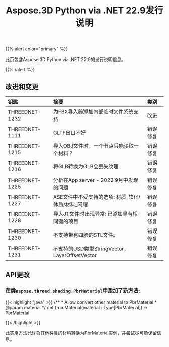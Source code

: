﻿---
title: Aspose.3D Python via .NET 22.9发行说明
type: docs
weight: 4
url: /zh/python-net/aspose-3d-for-python-net-22-9-release-notes/
description: Aspose.3D的Python via .NET 22.9的发行说明。
---
{{% alert color="primary" %}}

此页包含Aspose.3D Python via .NET 22.9的发行说明信息。

{{% /alert %}}
## **改进和变更**

|**钥匙**|**摘要**|**类别**|
|:- |:- |:- |
|THREEDNET-1232 |为FBX导入器添加内部临时文件系统支持|改进|
|THREEDNET-1111 |GLTF出口不好|错误修复|
|THREEDNET-1215 |导入OBJ文件时，一个节点只能读取一个材料？|错误修复|
|THREEDNET-1216 |将GLB转换为GLB会丢失纹理|错误修复|
|THREEDNET-1225 |分析在App server - 2022 9月中发现的问题|错误修复|
|THREEDNET-1227 |ASE文件中不受支持的选项: 材质_软化/体质/材料_闪耀|错误修复|
|THREEDNET-1228 |导入JT文件时出现异常: 已添加具有相同键的项目|错误修复|
|THREEDNET-1230 |不支持带有四脸的STL文件。|错误修复|
|THREEDNET-1231 |不支持的USD类型StringVector，LayerOffsetVector|错误修复|


## API更改 ##


### 在类`aspose.threed.shading.PbrMaterial`中添加了新方法:

{{< highlight "java" >}}
    /**
     * Allow convert other material to PbrMaterial
     * @param material 
     */
    def fromMaterial(material : Type[PbrMaterial]) -> PbrMaterial

{{< /highlight >}}


此实用方法允许将其他种类的材料转换为PbrMaterial实例，并尝试尽可能保留信息。


